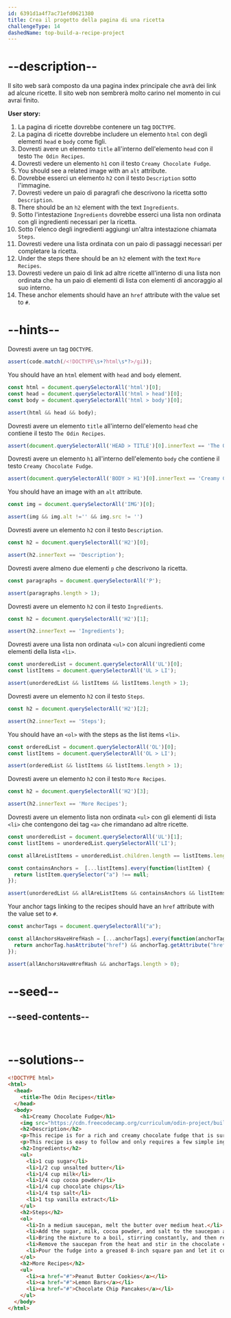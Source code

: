 ```yaml
---
id: 6391d1a4f7ac71efd0621380
title: Crea il progetto della pagina di una ricetta
challengeType: 14
dashedName: top-build-a-recipe-project
---
```


# --description--

Il sito web sarà composto da una pagina index principale che avrà dei link ad alcune ricette. Il sito web non sembrerà molto carino nel momento in cui avrai finito.

**User story:**

1. La pagina di ricette dovrebbe contenere un tag `DOCTYPE`.
1. La pagina di ricette dovrebbe includere un elemento `html` con degli elementi `head` e `body` come figli.
1. Dovresti avere un elemento `title` all'interno dell'elemento `head` con il testo `The Odin Recipes`.
1. Dovresti vedere un elemento `h1` con il testo `Creamy Chocolate Fudge`.
1. You should see a related image with an `alt` attribute.
1. Dovrebbe esserci un elemento `h2` con il testo `Description` sotto l'immagine.
1. Dovresti vedere un paio di paragrafi che descrivono la ricetta sotto `Description`.
1. There should be an `h2` element with the text `Ingredients`.
1. Sotto l'intestazione `Ingredients` dovrebbe esserci una lista non ordinata con gli ingredienti necessari per la ricetta.
1. Sotto l'elenco degli ingredienti aggiungi un'altra intestazione chiamata `Steps`.
1. Dovresti vedere una lista ordinata con un paio di passaggi necessari per completare la ricetta.
1. Under the steps there should be an `h2` element with the text `More Recipes`.
1. Dovresti vedere un paio di link ad altre ricette all'interno di una lista non ordinata che ha un paio di elementi di lista con elementi di ancoraggio al suo interno.
1. These anchor elements should have an `href` attribute with the value set to `#`.

# --hints--

Dovresti avere un tag `DOCTYPE`.

```js
assert(code.match(/<!DOCTYPE\s+?html\s*?>/gi));
```

You should have an `html` element with `head` and `body` element.

```js
const html = document.querySelectorAll('html')[0];
const head = document.querySelectorAll('html > head')[0];
const body = document.querySelectorAll('html > body')[0];

assert(html && head && body);
```

Dovresti avere un elemento `title` all'interno dell'elemento `head` che contiene il testo `The Odin Recipes`.

```js
assert(document.querySelectorAll('HEAD > TITLE')[0].innerText == 'The Odin Recipes');
```

Dovresti avere un elemento `h1` all'interno dell'elemento `body` che contiene il testo `Creamy Chocolate Fudge`.

```js
assert(document.querySelectorAll('BODY > H1')[0].innerText == 'Creamy Chocolate Fudge');
```

You should have an image with an `alt` attribute.

```js
const img = document.querySelectorAll('IMG')[0];

assert(img && img.alt !='' && img.src != '')
```

Dovresti avere un elemento `h2` con il testo `Description`.

```js
const h2 = document.querySelectorAll('H2')[0];

assert(h2.innerText == 'Description');
```

Dovresti avere almeno due elementi `p` che descrivono la ricetta.

```js
const paragraphs = document.querySelectorAll('P');

assert(paragraphs.length > 1);
```

Dovresti avere un elemento `h2` con il testo `Ingredients`.

```js
const h2 = document.querySelectorAll('H2')[1];

assert(h2.innerText == 'Ingredients');
```

Dovresti avere una lista non ordinata `<ul>` con alcuni ingredienti come elementi della lista `<li>`.

```js
const unorderedList = document.querySelectorAll('UL')[0];
const listItems = document.querySelectorAll('UL > LI');

assert(unorderedList && listItems && listItems.length > 1);
```

Dovresti avere un elemento `h2` con il testo `Steps`.

```js
const h2 = document.querySelectorAll('H2')[2];

assert(h2.innerText == 'Steps');
```

You should have an `<ol>` with the steps as the list items `<li>`.

```js
const orderedList = document.querySelectorAll('OL')[0];
const listItems = document.querySelectorAll('OL > LI');

assert(orderedList && listItems && listItems.length > 1);
```

Dovresti avere un elemento `h2` con il testo `More Recipes`.

```js
const h2 = document.querySelectorAll('H2')[3];

assert(h2.innerText == 'More Recipes');
```

Dovresti avere un elemento lista non ordinata `<ul>` con gli elementi di lista `<li>` che contengono dei tag `<a>` che rimandano ad altre ricette.

```js
const unorderedList = document.querySelectorAll('UL')[1];
const listItems = unorderedList.querySelectorAll('LI');

const allAreListItems = unorderedList.children.length == listItems.length;

const containsAnchors =  [...listItems].every(function(listItem) {
  return listItem.querySelector("a") !== null;
});

assert(unorderedList && allAreListItems && containsAnchors && listItems.length > 1);
```

Your anchor tags linking to the recipes should have an `href` attribute with the value set to `#`.

```js
const anchorTags = document.querySelectorAll("a");

const allAnchorsHaveHrefHash = [...anchorTags].every(function(anchorTag) {
  return anchorTag.hasAttribute("href") && anchorTag.getAttribute("href") === "#";
});

assert(allAnchorsHaveHrefHash && anchorTags.length > 0); 
```

# --seed--

## --seed-contents--

```html

```

```css

```

# --solutions--

```html
<!DOCTYPE html>
<html>
  <head>
    <title>The Odin Recipes</title>
  </head>
  <body>
    <h1>Creamy Chocolate Fudge</h1>
    <img src="https://cdn.freecodecamp.org/curriculum/odin-project/build-a-recipe-page/build-a-recipe-page-01.jpg" alt="A delicious chocolate fudge dessert">
    <h2>Description</h2>
    <p>This recipe is for a rich and creamy chocolate fudge that is sure to satisfy your sweet tooth. It's perfect for a special occasion or as a tasty treat for any time of the year.</p>
    <p>This recipe is easy to follow and only requires a few simple ingredients. With just a few steps, you'll be able to create a delicious dessert that everyone will love.</p>
    <h2>Ingredients</h2>
    <ul>
      <li>1 cup sugar</li>
      <li>1/2 cup unsalted butter</li>
      <li>1/4 cup milk</li>
      <li>1/4 cup cocoa powder</li>
      <li>1/4 cup chocolate chips</li>
      <li>1/4 tsp salt</li>
      <li>1 tsp vanilla extract</li>
    </ul>
    <h2>Steps</h2>
    <ol>
      <li>In a medium saucepan, melt the butter over medium heat.</li>
      <li>Add the sugar, milk, cocoa powder, and salt to the saucepan and stir until well combined.</li>
      <li>Bring the mixture to a boil, stirring constantly, and then reduce the heat to low and simmer for 5 minutes.</li>
      <li>Remove the saucepan from the heat and stir in the chocolate chips and vanilla extract until the chocolate is melted and the mixture is smooth.</li>
      <li>Pour the fudge into a greased 8-inch square pan and let it cool completely before cutting into squares.</li>
    </ol>
    <h2>More Recipes</h2>
    <ul>
      <li><a href="#">Peanut Butter Cookies</a></li>
      <li><a href="#">Lemon Bars</a></li>
      <li><a href="#">Chocolate Chip Pancakes</a></li>
    </ul>
  </body>
</html>
```

```css

```
